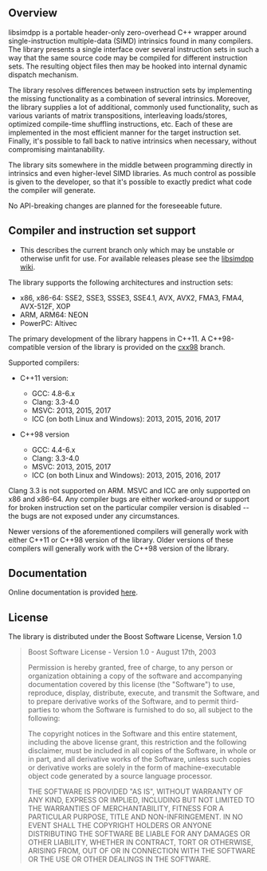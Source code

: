 
Overview
--------

libsimdpp is a portable header-only zero-overhead C++ wrapper around
single-instruction multiple-data (SIMD) intrinsics found in many compilers. The
library presents a single interface over several instruction sets in such a way
that the same source code may be compiled for different instruction sets. The
resulting object files then may be hooked into internal dynamic dispatch
mechanism.

The library resolves differences between instruction sets by implementing the
missing functionality as a combination of several intrinsics. Moreover, the
library supplies a lot of additional, commonly used functionality, such as
various variants of matrix transpositions, interleaving loads/stores, optimized
compile-time shuffling instructions, etc. Each of these are implemented in the
most efficient manner for the target instruction set. Finally, it's possible
to fall back to native intrinsics when necessary, without compromising
maintanability.

The library sits somewhere in the middle between programming directly in
intrinsics and even higher-level SIMD libraries. As much control as possible
is given to the developer, so that it's possible to exactly predict what code
the compiler will generate.

No API-breaking changes are planned for the foreseeable future.

Compiler and instruction set support
------------------------------------

  - This describes the current branch only which may be unstable or otherwise
  unfit for use. For available releases please see the
  [libsimdpp wiki](https://github.com/p12tic/libsimdpp/wiki).

The library supports the following architectures and instruction sets:

 - x86, x86-64: SSE2, SSE3, SSSE3, SSE4.1, AVX, AVX2, FMA3, FMA4, AVX-512F,
XOP
 - ARM, ARM64: NEON
 - PowerPC: Altivec

The primary development of the library happens in C++11. A C++98-compatible
version of the library is provided on the
[cxx98](https://github.com/p12tic/libsimdpp/tree/cxx98) branch.

Supported compilers:

 - C++11 version:
   - GCC: 4.8-6.x
   - Clang: 3.3-4.0
   - MSVC: 2013, 2015, 2017
   - ICC (on both Linux and Windows): 2013, 2015, 2016, 2017

 - C++98 version
   - GCC: 4.4-6.x
   - Clang: 3.3-4.0
   - MSVC: 2013, 2015, 2017
   - ICC (on both Linux and Windows): 2013, 2015, 2016, 2017

Clang 3.3 is not supported on ARM. MSVC and ICC are only supported on x86 and
x86-64. Any compiler bugs are either worked-around or support for broken
instruction set on the particular compiler version is disabled -- the bugs are
not exposed under any circumstances.

Newer versions of the aforementioned compilers will generally work with either
C++11 or C++98 version of the library. Older versions of these compilers will
generally work with the C++98 version of the library.

Documentation
-------------

Online documentation is provided
[here](http://p12tic.github.io/libsimdpp/v2.0~rc2/libsimdpp/).

License
-------

The library is distributed under the Boost Software License, Version 1.0

> Boost Software License - Version 1.0 - August 17th, 2003
>
> Permission is hereby granted, free of charge, to any person or organization
> obtaining a copy of the software and accompanying documentation covered by
> this license (the "Software") to use, reproduce, display, distribute,
> execute, and transmit the Software, and to prepare derivative works of the
> Software, and to permit third-parties to whom the Software is furnished to
> do so, all subject to the following:
>
> The copyright notices in the Software and this entire statement, including
> the above license grant, this restriction and the following disclaimer,
> must be included in all copies of the Software, in whole or in part, and
> all derivative works of the Software, unless such copies or derivative
> works are solely in the form of machine-executable object code generated by
> a source language processor.
>
> THE SOFTWARE IS PROVIDED "AS IS", WITHOUT WARRANTY OF ANY KIND, EXPRESS OR
> IMPLIED, INCLUDING BUT NOT LIMITED TO THE WARRANTIES OF MERCHANTABILITY,
> FITNESS FOR A PARTICULAR PURPOSE, TITLE AND NON-INFRINGEMENT. IN NO EVENT
> SHALL THE COPYRIGHT HOLDERS OR ANYONE DISTRIBUTING THE SOFTWARE BE LIABLE
> FOR ANY DAMAGES OR OTHER LIABILITY, WHETHER IN CONTRACT, TORT OR OTHERWISE,
> ARISING FROM, OUT OF OR IN CONNECTION WITH THE SOFTWARE OR THE USE OR OTHER
> DEALINGS IN THE SOFTWARE.



